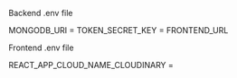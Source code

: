 

Backend .env file 

MONGODB_URI = 
TOKEN_SECRET_KEY = 
FRONTEND_URL

Frontend .env file

REACT_APP_CLOUD_NAME_CLOUDINARY = 


